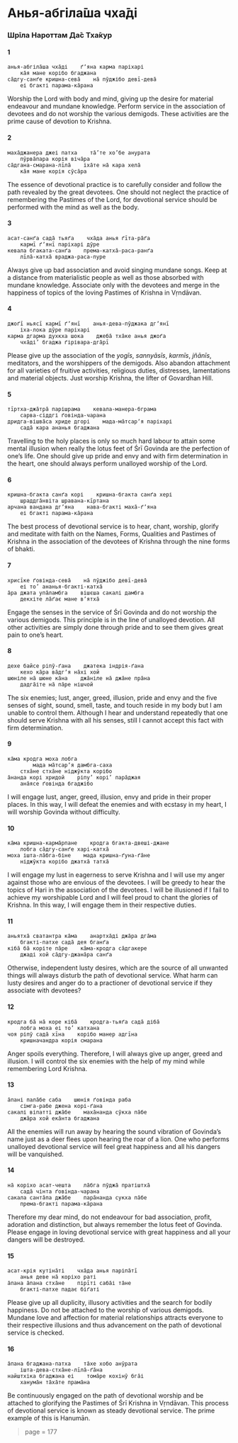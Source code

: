 # Анья-абгіла̄ша чха̄ді

### Шрīла Нароттам Да̄с Тха̄кур

#### 1

    анья-абгіла̄ша чха̄ді    ґʼяна карма паріхарі
        ка̄я мане корібо бгаджана
    са̄дгу-санґе кришна-сева̄    на̄ пӯджібо девī-дева̄
        еі бгакті парама-ка̄рана

Worship the Lord with body and mind, giving up the desire for material endeavour and mundane knowledge. Perform service in the association of devotees and do not worship the various demigods. These activities are the prime cause of devotion to Krishna.

#### 2

    маха̄джанера джеі патха    та̄’те хо’бе анурата
        пӯрва̄пара корія віча̄ра
    са̄дгана-смарана-лīла̄    іха̄те на̄ кара хела̄
        ка̄я мане корія сӯса̄ра

The essence of devotional practice is to carefully consider and follow the path revealed by the great devotees. One should not neglect the practice of remembering the Pastimes of the Lord, for devotional service should be performed with the mind as well as the body.

#### 3

    асат-санґа сада̄ тьяґа    чха̄да анья ґīта-ра̄ґа
        кармī ґʼянī паріхарі дӯре
    кевала бгаката-санґа    према-катха̄-раса-ранґа
        лīла̄-катха̄ враджа-раса-пуре

Always give up bad association and avoid singing mundane songs. Keep at a distance from materialistic people as well as those absorbed with mundane knowledge. Associate only with the devotees and merge in the happiness of topics of the loving Pastimes of Krishna in Vṛndāvan.

#### 4

    джоґī ньясī кармī ґʼянī    анья-дева-пӯджака дгʼянī
        іха-лока дӯре паріхарі
    карма дгарма духкха шока    джеба̄ тха̄ке анья джоґа
        чха̄ді’ бгаджа ґірівара-дга̄рī

Please give up the association of the *yogīs*, *sannyāsīs*, *karmīs*, *jñānīs*, meditators, and the worshippers of the demigods. Also abandon attachment for all varieties of fruitive activities, religious duties, distresses, lamentations and material objects. Just worship Krishna, the lifter of Govardhan Hill.

#### 5

    тīртха-джа̄тра̄ парішрама    кевала-манера-бграма
        сарва-сіддгі ґовінда-чарана
    дридга-вішва̄са хриде дгорі    мада-ма̄тсарʼя паріхарі
        сада̄ кара ананья бгаджана

Travelling to the holy places is only so much hard labour to attain some mental illusion when really the lotus feet of Śrī Govinda are the perfection of one’s life. One should give up pride and envy and with firm determination in the heart, one should always perform unalloyed worship of the Lord.

#### 6

    кришна-бгакта санґа корі    кришна-бгакта санґа хері
        шраддга̄нвіта шравана-кīртана
    арчана вандана дгʼяна    нава-бгакті маха̄-ґʼяна
        еі бгакті парама-ка̄рана

The best process of devotional service is to hear, chant, worship, glorify and meditate with faith on the Names, Forms, Qualities and Pastimes of Krishna in the association of the devotees of Krishna through the nine forms of bhakti.

#### 7

    хрисīке ґовінда-сева̄    на̄ пӯджібо девī-дева̄
        еі то’ ананья-бгакті-катха̄
    а̄ра джата упа̄ламбга    вішєша сакалі дамбга
        декхіте ла̄ґає мане вʼятха̄

Engage the senses in the service of Śrī Govinda and do not worship the various demigods. This principle is in the line of unalloyed devotion. All other activities are simply done through pride and to see them gives great pain to one’s heart.

#### 8

    дехе байсе ріпӯ-ґана    джатека індрія-ґана
        кехо ка̄ра ва̄дгʼя на̄хі хой
    шюніле на̄ шюне ка̄на    джа̄ніле на̄ джа̄не пра̄на
        дадга̄іте на̄ па̄ре нішчой

The six enemies; lust, anger, greed, illusion, pride and envy and the five senses of sight, sound, smell, taste, and touch reside in my body but I am unable to control them. Although I hear and understand repeatedly that one should serve Krishna with all his senses, still I cannot accept this fact with firm determination.

#### 9

    ка̄ма кродга моха лобга
            мада ма̄тсарʼя дамбга-саха
        стха̄не стха̄не ніджӯкта корібо
    а̄нанда корі хридой    ріпу’ корі’ пара̄джая
        ана̄ясе ґовінда бгаджібо

I will engage lust, anger, greed, illusion, envy and pride in their proper places. In this way, I will defeat the enemies and with ecstasy in my heart, I will worship Govinda without difficulty.

#### 10

    ка̄ма кришна-карма̄рпане    кродга бгакта-двеші-джане
        лобга са̄дгу-санґе харі-катха̄
    моха ішта-ла̄бга-біне    мада кришна-ґуна-ґа̄не
        ніджӯкта корібо джатха̄ татха̄

I will engage my lust in eagerness to serve Krishna and I will use my anger against those who are envious of the devotees. I will be greedy to hear the topics of Hari in the association of the devotees. I will be illusioned if I fail to achieve my worshipable Lord and I will feel proud to chant the glories of Krishna. In this way, I will engage them in their respective duties.

#### 11

    аньятха̄ сватантра ка̄ма    анартха̄ді джа̄ра дга̄ма
        бгакті-патхе сада̄ дея бганґа
    кіба̄ ба̄ коріте па̄ре    ка̄ма-кродга са̄дгакере
        джаді хой са̄дгу-джана̄ра санґа

Otherwise, independent lusty desires, which are the source of all unwanted things will always disturb the path of devotional service. What harm can lusty desires and anger do to a practioner of devotional service if they associate with devotees?

#### 12

    кродга ба̄ на̄ коре кіба̄    кродга-тьяґа сада̄ діба̄
        лобга моха еі то’ катхана
    чоя ріпӯ сада̄ хīна    корібо манер адгīна
        кришначандра корія смарана

Anger spoils everything. Therefore, I will always give up anger, greed and illusion. I will control the six enemies with the help of my mind while remembering Lord Krishna.

#### 13

    а̄пані пала̄бе саба    шюнія ґовінда раба
        сімга-рабе джена корі-ґана
    сакалі віпатті джа̄бе    маха̄нанда сӯкха па̄бе
        джа̄ра хой ека̄нта бгаджана

All the enemies will run away by hearing the sound vibration of Govinda’s name just as a deer flees upon hearing the roar of a lion. One who performs unalloyed devotional service will feel great happiness and all his dangers will be vanquished.

#### 14

    на̄ коріхо асат-чешта    ла̄бга пӯджа̄ пратіштха̄
        сада̄ чінта ґовінда-чарана
    сакала санта̄па джа̄бе    пара̄нанда сукха па̄бе
        према-бгакті парама-ка̄рана

Therefore my dear mind, do not endeavour for bad association, profit, adoration and distinction, but always remember the lotus feet of Govinda. Please engage in loving devotional service with great happiness and all your dangers will be destroyed.

#### 15

    асат-крія кутіна̄ті    чха̄да анья паріпа̄тī
        анья деве на̄ коріхо раті
    а̄пана а̄пана стха̄не    пірīті саба̄і та̄не
        бгакті-патхе падає біґаті

Please give up all duplicity, illusory activities and the search for bodily happiness. Do not be attached to the worship of various demigods. Mundane love and affection for material relationships attracts everyone to their respective illusions and thus advancement on the path of devotional service is checked.

#### 16

    а̄пана бгаджана-патха    та̄хе хобо анӯрата
        ішта-дева-стха̄не-лīла̄-ґа̄на
    найштхіка бгаджана еі    тома̄ре кохінӯ бга̄і
        ханума̄н та̄ха̄те прама̄на

Be continuously engaged on the path of devotional worship and be attached to glorifying the Pastimes of Śrī Krishna in Vṛndāvan. This process of devotional service is known as steady devotional service. The prime example of this is Hanumān.


> page = 177